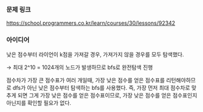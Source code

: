 ### 문제 링크

https://school.programmers.co.kr/learn/courses/30/lessons/92342

### 아이디어

낮은 점수부터 라이언이 k점을 가져갈 경우, 가져가지 않을 경우를 모두 탐색했다. 

→ 최대 2^10 = 1024개의 노드가 발생하므로 bfs로 완전탐색 진행

점수차가 가장 큰 점수표가 여러 개일때, 가장 낮은 점수를 얻은 점수표를 리턴해야하므로 dfs가 아닌 낮은 점수부터 탐색하는 bfs를 사용했다. 즉, 가장 먼저 최대 점수차로 맞추게 되면 그게 가장 낮은 점수를 얻은 점수표이므로, 가장 낮은 점수를 얻은 점수표인지 아닌지를 확인할 필요가 없다.

